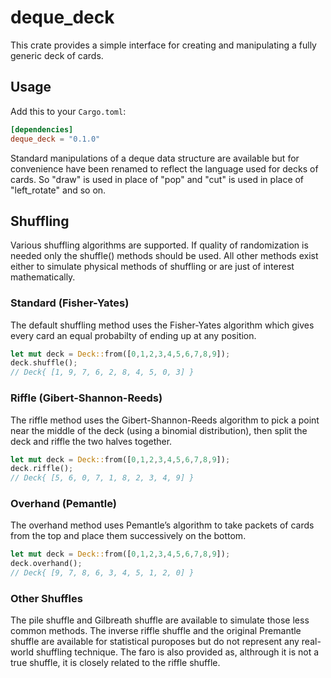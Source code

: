 # deque_deck

This crate provides a simple interface for creating and manipulating a fully generic deck of cards.

## Usage

Add this to your `Cargo.toml`:
 
```toml
[dependencies]
deque_deck = "0.1.0"
```

Standard manipulations of a deque data structure are available but for convenience have been renamed to reflect the language used for decks of cards. So "draw" is used in place of "pop" and "cut" is used in place of "left_rotate" and so on. 

## Shuffling
Various shuffling algorithms are supported. If quality of randomization is needed only the shuffle() methods should be used. All other methods exist either to simulate physical methods of shuffling or are just of interest mathematically.

### Standard (Fisher-Yates)
The default shuffling method uses the Fisher-Yates algorithm which gives every card an equal probabilty of ending up at any position.

```rust
let mut deck = Deck::from([0,1,2,3,4,5,6,7,8,9]);
deck.shuffle();
// Deck{ [1, 9, 7, 6, 2, 8, 4, 5, 0, 3] }
```

### Riffle (Gibert-Shannon-Reeds)
The riffle method uses the Gibert-Shannon-Reeds algorithm to pick a point near the middle of the deck (using a binomial distribution), then split the deck and riffle the two halves together.

 ```rust
let mut deck = Deck::from([0,1,2,3,4,5,6,7,8,9]);
deck.riffle();
// Deck{ [5, 6, 0, 7, 1, 8, 2, 3, 4, 9] }
```

### Overhand (Pemantle)
The overhand method uses Pemantle’s algorithm to take packets of cards from the top and place them successively on the bottom.

 ```rust
let mut deck = Deck::from([0,1,2,3,4,5,6,7,8,9]);
deck.overhand();
// Deck{ [9, 7, 8, 6, 3, 4, 5, 1, 2, 0] }
```

### Other Shuffles
The pile shuffle and Gilbreath shuffle are available to simulate those less common methods. The inverse riffle shuffle and the original Premantle shuffle are available for statistical puroposes but do not represent any real-world shuffling technique. The faro is also provided as, althrough it is not a true shuffle, it is closely related to the riffle shuffle.